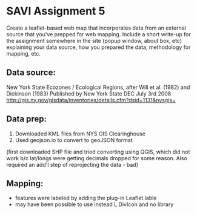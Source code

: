 SAVI Assignment 5
=================
Create a leaflet-based web map that incorporates data from an external source that you've prepped for web mapping. Include a short write-up for the assignment somewhere in the site (popup window, about box, etc) explaining your data source, how you prepared the data, methodology for mapping, etc.

Data source:
------------
New York State Ecozones / Ecological Regions, after Will et al. (1982) and Dickinson (1983)
Published by New York State DEC
July 3rd 2008
http://gis.ny.gov/gisdata/inventories/details.cfm?dsid=1131&nysgis=

Data prep:
----------
1. Downloaded KML files from NYS GIS Clearinghouse
2. Used geojson.io to convert to geoJSON format

(first downloaded SHP file and tried converting using QGIS, which did not work b/c lat/longs were getting decimals dropped for some reason.  Also required an add'l step of reprojecting the data - bad)


Mapping:
--------
- features were labeled by adding the plug-in Leaflet.lable 
- may have been possible to use instead L.DivIcon and no library